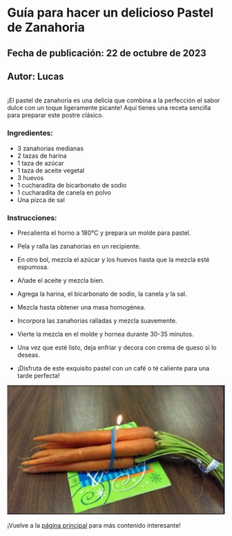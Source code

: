 # Guía para hacer un delicioso Pastel de Zanahoria
## Fecha de publicación: 22 de octubre de 2023
## Autor: Lucas
<br>
¡El pastel de zanahoria es una delicia que combina a la perfección el sabor dulce con un toque ligeramente picante! Aquí tienes una receta sencilla para preparar este postre clásico.

### Ingredientes:
- 3 zanahorias medianas
- 2 tazas de harina
- 1 taza de azúcar
- 1 taza de aceite vegetal
- 3 huevos
- 1 cucharadita de bicarbonato de sodio
- 1 cucharadita de canela en polvo
- Una pizca de sal
  


### Instrucciones:

- Precalienta el horno a 180°C y prepara un molde para pastel.
  
- Pela y ralla las zanahorias en un recipiente.
  
- En otro bol, mezcla el azúcar y los huevos hasta que la mezcla esté espumosa.
  
- Añade el aceite y mezcla bien.
  
- Agrega la harina, el bicarbonato de sodio, la canela y la sal. 
  
- Mezcla hasta obtener una masa homogénea.
  
- Incorpora las zanahorias ralladas y mezcla suavemente.
  
- Vierte la mezcla en el molde y hornea durante 30-35 minutos.
  
- Una vez que esté listo, deja enfriar y decora con crema de queso si lo deseas.
  
- ¡Disfruta de este exquisito pastel con un café o té caliente para una tarde perfecta!


![pastel vegano](image.png)



¡Vuelve a la [página principal](../index.md) para más contenido interesante!